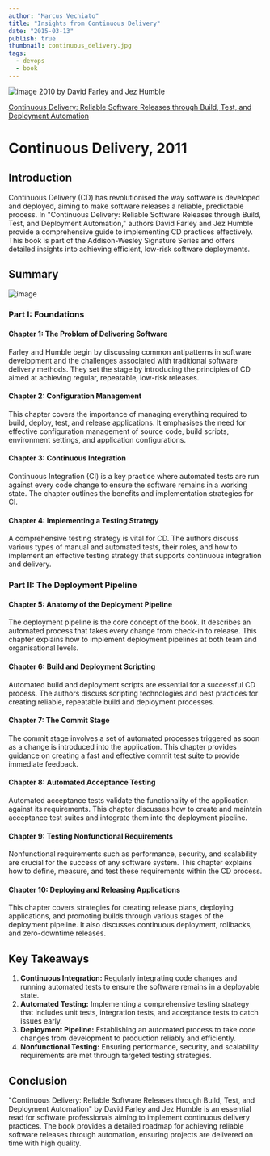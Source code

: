 ```yaml
---
author: "Marcus Vechiato"
title: "Insights from Continuous Delivery"
date: "2015-03-13"
publish: true
thumbnail: continuous_delivery.jpg
tags: 
  - devops
  - book
--- 
```


![image](/obsidian/continuous_delivery.jpg)
2010 by David Farley and Jez Humble

[Continuous Delivery: Reliable Software Releases through Build, Test, and Deployment Automation](https://www.amazon.co.uk/dp/0321601912)

# Continuous Delivery, 2011

## Introduction

Continuous Delivery (CD) has revolutionised the way software is developed and deployed, aiming to make software releases a reliable, predictable process. In "Continuous Delivery: Reliable Software Releases through Build, Test, and Deployment Automation," authors David Farley and Jez Humble provide a comprehensive guide to implementing CD practices effectively. This book is part of the Addison-Wesley Signature Series and offers detailed insights into achieving efficient, low-risk software deployments.

## Summary
![image](/obsidian/mindmap_continuos_delivery.png)
### Part I: Foundations

#### Chapter 1: The Problem of Delivering Software

Farley and Humble begin by discussing common antipatterns in software development and the challenges associated with traditional software delivery methods. They set the stage by introducing the principles of CD aimed at achieving regular, repeatable, low-risk releases.

#### Chapter 2: Configuration Management

This chapter covers the importance of managing everything required to build, deploy, test, and release applications. It emphasises the need for effective configuration management of source code, build scripts, environment settings, and application configurations.

#### Chapter 3: Continuous Integration

Continuous Integration (CI) is a key practice where automated tests are run against every code change to ensure the software remains in a working state. The chapter outlines the benefits and implementation strategies for CI.

#### Chapter 4: Implementing a Testing Strategy

A comprehensive testing strategy is vital for CD. The authors discuss various types of manual and automated tests, their roles, and how to implement an effective testing strategy that supports continuous integration and delivery.

### Part II: The Deployment Pipeline

#### Chapter 5: Anatomy of the Deployment Pipeline

The deployment pipeline is the core concept of the book. It describes an automated process that takes every change from check-in to release. This chapter explains how to implement deployment pipelines at both team and organisational levels.

#### Chapter 6: Build and Deployment Scripting

Automated build and deployment scripts are essential for a successful CD process. The authors discuss scripting technologies and best practices for creating reliable, repeatable build and deployment processes.

#### Chapter 7: The Commit Stage

The commit stage involves a set of automated processes triggered as soon as a change is introduced into the application. This chapter provides guidance on creating a fast and effective commit test suite to provide immediate feedback.

#### Chapter 8: Automated Acceptance Testing

Automated acceptance tests validate the functionality of the application against its requirements. This chapter discusses how to create and maintain acceptance test suites and integrate them into the deployment pipeline.

#### Chapter 9: Testing Nonfunctional Requirements

Nonfunctional requirements such as performance, security, and scalability are crucial for the success of any software system. This chapter explains how to define, measure, and test these requirements within the CD process.

#### Chapter 10: Deploying and Releasing Applications

This chapter covers strategies for creating release plans, deploying applications, and promoting builds through various stages of the deployment pipeline. It also discusses continuous deployment, rollbacks, and zero-downtime releases.

## Key Takeaways

1. **Continuous Integration:** Regularly integrating code changes and running automated tests to ensure the software remains in a deployable state.
2. **Automated Testing:** Implementing a comprehensive testing strategy that includes unit tests, integration tests, and acceptance tests to catch issues early.
3. **Deployment Pipeline:** Establishing an automated process to take code changes from development to production reliably and efficiently.
4. **Nonfunctional Testing:** Ensuring performance, security, and scalability requirements are met through targeted testing strategies.

## Conclusion

"Continuous Delivery: Reliable Software Releases through Build, Test, and Deployment Automation" by David Farley and Jez Humble is an essential read for software professionals aiming to implement continuous delivery practices. The book provides a detailed roadmap for achieving reliable software releases through automation, ensuring projects are delivered on time with high quality.

